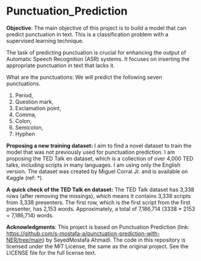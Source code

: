 # Punctuation_Prediction
**Objective**:
The main objective of this project is to build a model that can predict punctuation in text. This is a classification problem with a supervised learning technique. 

The task of predicting punctuation is crucial for enhancing the output of Automatic Speech Recognition (ASR) systems. It focuses on inserting the appropriate punctuation in text that lacks it.
 
What are the punctuations: We will predict the following seven punctuations.
1. Period, 
2. Question mark, 
3. Exclamation point, 
4. Comma, 
5. Colon,
6. Semicolon,
7. Hyphen <br>

**Proposing a new training dataset:**
I aim to find a novel dataset to train the model that was not previously used for punctuation prediction. I am proposing the TED Talk en dataset, which is a collection of over 4,000 TED talks, including scripts in many languages. I am using only the English version. The dataset was created by Miguel Corral Jr. and is available on Kaggle (ref: *). 

**A quick check of the TED Talk en dataset:**
The TED Talk dataset has 3,338 rows (after removing the missings), which means it contains 3,338 scripts from 3,338 presenters. 
The first row, which is the first script from the first presenter, has 2,153 words. 
Approximately, a total of 7,186,714 (3338 * 2153 = 7,186,714) words.

**Acknowledgments**:
This project is based on Punctuation Prediction (link: https://github.com/s-mostafa-a/punctuation-prediction-with-NER/tree/main) by SeyedMostafa Ahmadi. The code in this repository is licensed under the MIT License, the same as the original project. See the LICENSE file for the full license text.
